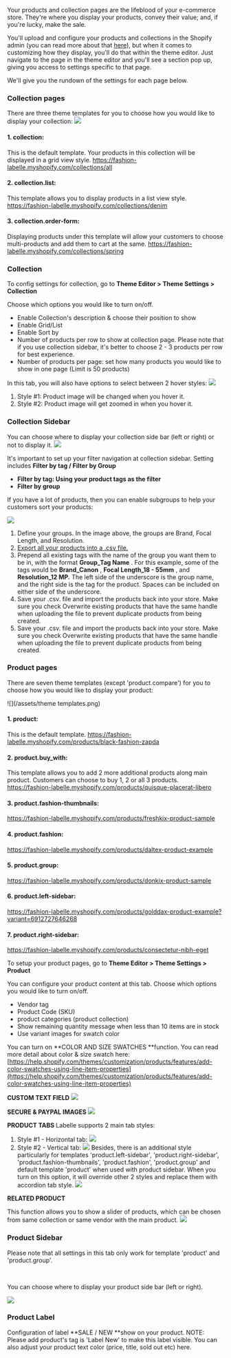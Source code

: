 Your products and collection pages are the lifeblood of your e-commerce store. They're where you display your products, convey their value; and, if you're lucky, make the sale.

You'll upload and configure your products and collections in the Shopify admin \(you can read more about that [here](https://help.shopify.com/manual/products)\), but when it comes to customizing how they display, you'll do that within the theme editor. Just navigate to the page in the theme editor and you'll see a section pop up, giving you access to settings specific to that page.

We'll give you the rundown of the settings for each page below.

### Collection pages
There are three theme templates for you to choose how you would like to display your collection:
![](/assets/collection-templates.png)

   #### 1.   collection: 
   This is the default template. Your products in this collection will be displayed in a grid view style.
   https://fashion-labelle.myshopify.com/collections/all
   #### 2.   collection.list: 
   This template allows you to display products in a list view style.   
   https://fashion-labelle.myshopify.com/collections/denim
   #### 3.   collection.order-form:  
   Displaying products under this template will allow your customers to choose multi-products and add them to cart at the same. 
   https://fashion-labelle.myshopify.com/collections/spring

### Collection

To config settings for collection, go to **Theme Editor &gt; Theme Settings &gt; Collection**

Choose which options you would like to turn on/off.

* Enable Collection's description & choose their position to show
* Enable Grid/List
* Enable Sort by
* Number of products per row to show at collection page. Please note that if you use collection sidebar, it's better to choose 2 - 3 products per row for best experience.
* Number of products per page: set how many products you would like to show in one page (Limit is 50 products)

In this tab, you will also have options to select between 2 hover styles:
   ![](/assets/hover-style.png)
   1. Style #1: Product image will be changed when you hover it.
   2. Style #2: Product image will get zoomed in when you hover it.

### Collection Sidebar
You can choose where to display your collection side bar (left or right) or not to display it.
![](/assets/collection-sidebar.png)

It's important to set up your filter navigation at collection sidebar. Setting includes **Filter by tag / Filter by Group**

* **Filter by tag: Using your product tags as the filter**
* **Filter by group**


If you have a lot of products, then you can enable subgroups to help your customers sort your products:

![](https://help.shopify.com/assets/images/manual/themes/supply-advanced-filtering.png?1520884325)

1. Define your groups. In the image above, the groups are Brand, Focal Length, and Resolution.
2. [Export all your products into a .csv file.](https://help.shopify.com/manual/products/import-export/export-products)
3. Prepend all existing tags with the name of the group you want them to be in, with the format
   **Group\_Tag Name**
   . For this example, some of the tags would be
   **Brand\_Canon**
   ,
   **Focal Length\_18 - 55mm**
   , and
   **Resolution\_12 MP.**
   The left side of the underscore is the group name, and the right side is the tag for the product. Spaces can be included on either side of the underscore.
4. Save your .csv. file and import the products back into your store. Make sure you check Overwrite existing products that have the same handle when uploading the file to prevent duplicate products from being created.
5. Save your .csv. file and import the products back into your store. Make sure you check Overwrite existing products that have the same handle when uploading the file to prevent duplicate products from being created.

### Product pages
There are seven theme templates (except 'product.compare') for you to choose how you would like to display your product:



   ![](/assets/theme templates.png)
   #### 1.   product: 
   This is the default template. 
   https://fashion-labelle.myshopify.com/products/black-fashion-zapda
   #### 2.   product.buy_with: 
   This template allows you to add 2 more additional products along main product. Customers can choose to buy 1, 2 or all 3 products.   
   https://fashion-labelle.myshopify.com/products/quisque-placerat-libero
   #### 3.   product.fashion-thumbnails:  
   https://fashion-labelle.myshopify.com/products/freshkix-product-sample
   #### 4.   product.fashion:
   https://fashion-labelle.myshopify.com/products/daltex-product-example
   #### 5.   product.group:
   https://fashion-labelle.myshopify.com/products/donkix-product-sample
   #### 6.   product.left-sidebar:
   https://fashion-labelle.myshopify.com/products/golddax-product-example?variant=6912727646268
   #### 7.   product.right-sidebar:
   https://fashion-labelle.myshopify.com/products/consectetur-nibh-eget
   

To setup your product pages, go to **Theme Editor &gt; Theme Settings &gt; Product**

You can configure your product content at this tab. Choose which options you would like to turn on/off.

* Vendor tag
* Product Code \(SKU\)
* product categories \(product collection\)
* Show remaining quantity message when less than 10 items are in stock
* Use variant images for swatch color

You can turn on **COLOR AND SIZE SWATCHES **function. You can read more detail about color & size swatch here: [https://help.shopify.com/themes/customization/products/features/add-color-swatches-using-line-item-properties](https://help.shopify.com/themes/customization/products/features/add-color-swatches-using-line-item-properties)

**CUSTOM TEXT FIELD**
![](/assets/custom-txt-field.png)

**SECURE & PAYPAL IMAGES**
![](/assets/secure-paypal.png)

**PRODUCT TABS**
Labelle supports 2 main tab styles:
   1.   Style #1 - Horizontal tab:
   ![](/assets/tab-style-1_02.jpg)
   2.   Style #2 - Vertical tab:
   ![](/assets/product-tab-2.png)
Besides, there is an additional style particularly for templates 'product.left-sidebar', 'product.right-sidebar', 'product.fashion-thumbnails', 'product.fashion', 'product.group' and default template 'product' when used with product sidebar. When you turn on this option, it will override other 2 styles and replace them with accordion tab style.
![](/assets/product-tab-3.png)   

**RELATED PRODUCT**


This function allows you to show a slider of products, which can be chosen from same collection or same vendor with the main product.
![](/assets/related-products.png)

### Product Sidebar

Please note that all settings in this tab only work for template 'product' and 'product.group'.

</br>

You can choose where to display your product side bar (left or right).


![](/assets/product-sidebar.png)

### Product Label
Configuration of label **SALE / NEW **show on your product. 
NOTE: Please add product's tag is 'Label New' to make this label visible.
You can also adjust your product text color (price, title, sold out etc) here.

